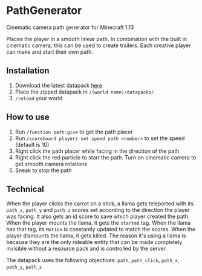 # PathGenerator
Cinematic camera path generator for Minecraft 1.13

Places the player in a smooth linear path. In combination with the built in cinematic camera, this can be used to create trailers. Each creative player can make and start their own path.

## Installation
1. Download the latest datapack [here](https://github.com/misode/PathGenerator/releases)
2. Place the zipped datapack in `/(world name)/datapacks/`
3. `/reload` your world

## How to use
1. Run `/function path:give` to get the path placer
2. Run `/scoreboard players set speed path <number>` to set the speed (default is 10)
3. Right click the path placer while facing in the direction of the path
5. Right click the red particle to start the path. Turn on cinematic camera to get smooth camera rotations
6. Sneak to stop the path

## Technical
When the player clicks the carrot on a stick, a llama gets teleported with its `path_x`, `path_y` and `path_z` scores set according to the direction the player was facing. It also gets an id score to save which player created the path. When the player mounts the llama, it gets the `started` tag. When the llama has that tag, its `Motion` is constantly updated to match the scores. When the player dismounts the llama, it gets killed. The reason it's using a llama is because they are the only rideable entity that can be made completely invisible without a resource pack and is controlled by the server.

The datapack uses the following objectives: `path`, `path_click`, `path_x`, `path_y`, `path_z`
